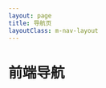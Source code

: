 ```yaml
---
layout: page
title: 导航页
layoutClass: m-nav-layout
---
```


<script setup>
import MNavLinks from './nav/components/MNavLinks.vue'
import { NAV_DATA } from './nav/data'
</script>
<style src="./nav/index.css"></style>

# 前端导航

<MNavLinks v-for="{title, items} in NAV_DATA" :title="title" :items="items"/>